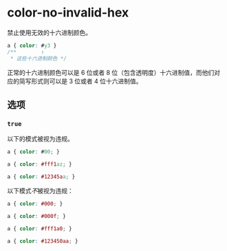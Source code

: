 # color-no-invalid-hex

禁止使用无效的十六进制颜色。

```css
a { color: #y3 }
/**        ↑
 * 这些十六进制颜色 */
```

正常的十六进制颜色可以是 6 位或者 8 位（包含透明度）十六进制值，而他们对应的简写形式则可以是 3 位或者 4 位十六进制值。

## 选项

### `true`

以下的模式被视为违规。

```css
a { color: #00; }
```

```css
a { color: #fff1az; }
```

```css
a { color: #12345aa; }
```

以下模式*不*被视为违规：

```css
a { color: #000; }
```

```css
a { color: #000f; }
```

```css
a { color: #fff1a0; }
```

```css
a { color: #123450aa; }
```
